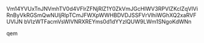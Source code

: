 Vm14YVUxTnJNVmhTV0d4VFlrZFNjRlZ1Y0ZkVmJGcHlWV3RPVlZKclZqVlVi
RnByVkRGSmQwNUljRlpTCmJFWXpWWHBDVDJSSFVrVlhiWGhXQ2xaRVFUVlJN
bVIzWTFacmVsWlVNRXREYms0d1dYYzlQUW9LWm1SNgoKdWNn

qem